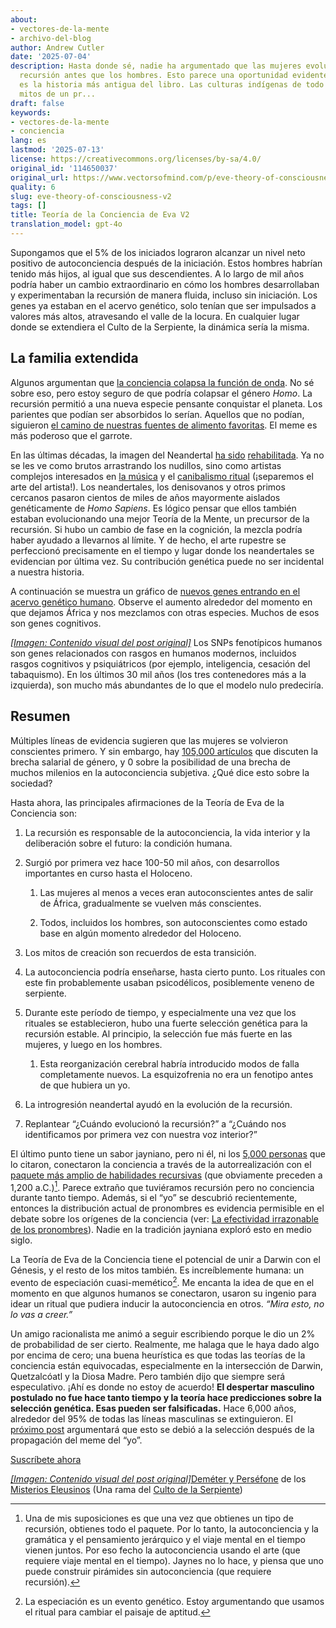 ```yaml
---
about:
- vectores-de-la-mente
- archivo-del-blog
author: Andrew Cutler
date: '2025-07-04'
description: Hasta donde sé, nadie ha argumentado que las mujeres evolucionaron la
  recursión antes que los hombres. Esto parece una oportunidad evidente, dado que
  es la historia más antigua del libro. Las culturas indígenas de todo el mundo tienen
  mitos de un pr...
draft: false
keywords:
- vectores-de-la-mente
- conciencia
lang: es
lastmod: '2025-07-13'
license: https://creativecommons.org/licenses/by-sa/4.0/
original_id: '114650037'
original_url: https://www.vectorsofmind.com/p/eve-theory-of-consciousness-v2
quality: 6
slug: eve-theory-of-consciousness-v2
tags: []
title: Teoría de la Conciencia de Eva V2
translation_model: gpt-4o
---
```


Supongamos que el 5% de los iniciados lograron alcanzar un nivel neto positivo de autoconciencia después de la iniciación. Estos hombres habrían tenido más hijos, al igual que sus descendientes. A lo largo de mil años podría haber un cambio extraordinario en cómo los hombres desarrollaban y experimentaban la recursión de manera fluida, incluso sin iniciación. Los genes ya estaban en el acervo genético, solo tenían que ser impulsados a valores más altos, atravesando el valle de la locura. En cualquier lugar donde se extendiera el Culto de la Serpiente, la dinámica sería la misma.

## La familia extendida

Algunos argumentan que [la conciencia colapsa la función de onda](https://www.researchgate.net/publication/351428963_Consciousness_and_the_Collapse_of_the_Wave_Function). No sé sobre eso, pero estoy seguro de que podría colapsar el género _Homo_. La recursión permitió a una nueva especie pensante conquistar el planeta. Los parientes que podían ser absorbidos lo serían. Aquellos que no podían, siguieron [el camino de nuestras fuentes de alimento favoritas](https://www.pnas.org/doi/10.1073/pnas.232126899). El meme es más poderoso que el garrote.

En las últimas décadas, la imagen del Neandertal [ha sido](https://dc.uwm.edu/cgi/viewcontent.cgi?article=1051&context=fieldnotes) [rehabilitada](https://mindmatters.ai/2021/07/new-find-pushes-symbolic-thinking-further-back-in-human-history/). Ya no se les ve como brutos arrastrando los nudillos, sino como artistas complejos interesados en [la música](https://www.classicfm.com/discover-music/instruments/flute/worlds-oldest-instrument-neanderthal-flute/) y el [canibalismo ritual](https://d1wqtxts1xzle7.cloudfront.net/54763249/Yustos___Yravedra2015-libre.pdf?1508454872=&response-content-disposition=inline%3B+filename%3DCannibalism_in_the_Neanderthal_World_An.pdf&Expires=1682089491&Signature=BSn1rlUX6wloFHQAjPLz3dop~rDRskW88cFp14N6B94fBLhBuEcxdGuj-LXH~YB~IVXVRv~gnUQunh2BrlH2asmGoRfmXeGAixgWjYlxdwkgnR0CrbVfkR6IxJZY3xu2fQyWkJdGHXZigJvsIwJKD45~QA1Z0W17EGRBr92~WNjXEAcKLOpu-01Or19vSmulnNiiQQiSDWzCIpU617bYmBir7VANgYxtl~nkS5sDJm3WnpXlJIG1q-4fo3fcbXwvPQGKuopxjHWpeszIcR6bYCWSCZedrwcWhd1FOFRkshh2BspNxO5pdVFjcROR2qjetecHZJnCR6T7WevgpuESqg__&Key-Pair-Id=APKAJLOHF5GGSLRBV4ZA) (¡separemos el arte del artista!). Los neandertales, los denisovanos y otros primos cercanos pasaron cientos de miles de años mayormente aislados genéticamente de _Homo Sapiens_. Es lógico pensar que ellos también estaban evolucionando una mejor Teoría de la Mente, un precursor de la recursión. Si hubo un cambio de fase en la cognición, la mezcla podría haber ayudado a llevarnos al límite. Y de hecho, el arte rupestre se perfeccionó precisamente en el tiempo y lugar donde los neandertales se evidencian por última vez. Su contribución genética puede no ser incidental a nuestra historia.

A continuación se muestra un gráfico de [nuevos genes entrando en el acervo genético humano](https://www.biorxiv.org/content/10.1101/2023.02.05.525539v1). Observe el aumento alrededor del momento en que dejamos África y nos mezclamos con otras especies. Muchos de esos son genes cognitivos.

[*[Imagen: Contenido visual del post original]*](https://substackcdn.com/image/fetch/$s_!dSsC!,f_auto,q_auto:good,fl_progressive:steep/https%3A%2F%2Fsubstack-post-media.s3.amazonaws.com%2Fpublic%2Fimages%2F51b9b459-7957-4176-9ccf-f826c52d0140_832x616.png) Los SNPs fenotípicos humanos son genes relacionados con rasgos en humanos modernos, incluidos rasgos cognitivos y psiquiátricos (por ejemplo, inteligencia, cesación del tabaquismo). En los últimos 30 mil años (los tres contenedores más a la izquierda), son mucho más abundantes de lo que el modelo nulo predeciría.

## Resumen

Múltiples líneas de evidencia sugieren que las mujeres se volvieron conscientes primero. Y sin embargo, hay [105,000 artículos](https://scholar.google.com/scholar?hl=en&as_sdt=0%2C5&q=gender+%22wage+gap%22&btnG=) que discuten la brecha salarial de género, y 0 sobre la posibilidad de una brecha de muchos milenios en la autoconciencia subjetiva. ¿Qué dice esto sobre la sociedad?

Hasta ahora, las principales afirmaciones de la Teoría de Eva de la Conciencia son:

1. La recursión es responsable de la autoconciencia, la vida interior y la deliberación sobre el futuro: la condición humana.

2. Surgió por primera vez hace 100-50 mil años, con desarrollos importantes en curso hasta el Holoceno.

   1. Las mujeres al menos a veces eran autoconscientes antes de salir de África, gradualmente se vuelven más conscientes.

   2. Todos, incluidos los hombres, son autoconscientes como estado base en algún momento alrededor del Holoceno.

3. Los mitos de creación son recuerdos de esta transición.

4. La autoconciencia podría enseñarse, hasta cierto punto. Los rituales con este fin probablemente usaban psicodélicos, posiblemente veneno de serpiente.

5. Durante este período de tiempo, y especialmente una vez que los rituales se establecieron, hubo una fuerte selección genética para la recursión estable. Al principio, la selección fue más fuerte en las mujeres, y luego en los hombres.

   1. Esta reorganización cerebral habría introducido modos de falla completamente nuevos. La esquizofrenia no era un fenotipo antes de que hubiera un yo.

6. La introgresión neandertal ayudó en la evolución de la recursión.

7. Replantear “¿Cuándo evolucionó la recursión?” a “¿Cuándo nos identificamos por primera vez con nuestra voz interior?”

El último punto tiene un sabor jayniano, pero ni él, ni los [5,000 personas](https://scholar.google.com/scholar?cites=3082091330900573675&as_sdt=2005&sciodt=0,5&hl=en) que lo citaron, conectaron la conciencia a través de la autorrealización con el [paquete más amplio de habilidades recursivas](https://vectors.substack.com/p/deja-you-the-recursive-construction) (que obviamente preceden a 1,200 a.C.)[^7]. Parece extraño que tuviéramos recursión pero no conciencia durante tanto tiempo. Además, si el “yo” se descubrió recientemente, entonces la distribución actual de pronombres es evidencia permisible en el debate sobre los orígenes de la conciencia (ver: [La efectividad irrazonable de los pronombres](https://vectors.substack.com/p/the-unreasonable-effectiveness-of)). Nadie en la tradición jayniana exploró esto en medio siglo.

La Teoría de Eva de la Conciencia tiene el potencial de unir a Darwin con el Génesis, y el resto de los mitos también. Es increíblemente humana: un evento de especiación cuasi-memético[^8]. Me encanta la idea de que en el momento en que algunos humanos se conectaron, usaron su ingenio para idear un ritual que pudiera inducir la autoconciencia en otros. _“Mira esto, no lo vas a creer.”_

Un amigo racionalista me animó a seguir escribiendo porque le dio un 2% de probabilidad de ser cierto. Realmente, me halaga que le haya dado algo por encima de cero; una buena heurística es que todas las teorías de la conciencia están equivocadas, especialmente en la intersección de Darwin, Quetzalcóatl y la Diosa Madre. Pero también dijo que siempre será especulativo. ¡Ahí es donde no estoy de acuerdo! **El despertar masculino postulado no fue hace tanto tiempo y la teoría hace predicciones sobre la selección genética. Esas pueden ser falsificadas.** Hace 6,000 años, alrededor del 95% de todas las líneas masculinas se extinguieron. El [próximo post](https://www.vectorsofmind.com/p/y-chromosome-bottleneck) argumentará que esto se debió a la selección después de la propagación del meme del “yo”.

[Suscríbete ahora](https://www.vectorsofmind.com/subscribe?)

[*[Imagen: Contenido visual del post original]*](https://substackcdn.com/image/fetch/$s_!VwWT!,f_auto,q_auto:good,fl_progressive:steep/https%3A%2F%2Fsubstack-post-media.s3.amazonaws.com%2Fpublic%2Fimages%2F28fc69fc-8201-49ff-8619-245fa5cf108a_1588x2174.webp)[Deméter y Perséfone](https://www.etsy.com/mx/listing/634859594/demeter-and-persephone) de los [Misterios Eleusinos](https://en.wikipedia.org/wiki/Eleusinian_Mysteries) (Una rama del [Culto de la Serpiente](https://www.vectorsofmind.com/p/the-immortality-key-forgets-that))

[^1]: Las fechas varían de 30 mil a 70 mil años. Hasta donde sé, no hay debate sobre si fue hecho por un denisovano.

[^2]: Un desarrollo cultural posiblemente relacionado es la extraordinaria incidencia de trepanación de cráneos neolíticos, especialmente entre hombres. Es un fenómeno mundial para el tratamiento de la posesión y los dolores de cabeza que luego simplemente se detiene. Dado que es una intervención tan extraordinaria, ampliamente practicada, mientras hay evidencia de que la forma de nuestros cráneos estaba cambiando, tiene sentido para mí que fuera funcional. Que hubiera más dolores de cabeza y posesión, especialmente en hombres, en el Holoceno.

[^3]: Algunos genetistas han comentado que el cromosoma X no da dos dosis debido a la inactivación. Sin embargo, los efectos del cromosoma X en el cerebro escapan a la inactivación: Influencias globalmente divergentes pero localmente convergentes de los cromosomas X e Y en el desarrollo cortical: "La presencia de una relación negativa entre la dosis de X y el tamaño del cerebro, independientemente del sexo gonadal, es consistente con la regulación directa del tamaño del cerebro humano por genes específicos del cromosoma X (es decir, no-PAR) que escapan a la inactivación del X (Carrel y Willard 2005), aunque también podría surgir a través de mecanismos que son independientes del contenido génico del cromosoma X." Mostrado por los efectos marginales de un cromosoma X en una población con cromosomas adicionales. Un estudio de neuroimagen entre especies sobre los efectos de la dosis de cromosomas sexuales en la anatomía del cerebro humano y de ratón: "El tamaño total del cerebro fue sustancialmente alterado por SCT en humanos (significativamente disminuido por XXY e incrementado por XYY), pero no en ratones. Se observaron efectos robustos y espacialmente convergentes de XXY y XYY en el volumen cerebral regional en humanos, pero no en ratones, al controlar las diferencias de volumen global."

[^4]: Me refiero a más que solo escuchar voces; preguntas como “Siento que mi pierna me pertenece” también predicen esquizofrenia.

[^5]: ¿Adultez joven? Parece ser un intercambio entre experiencia y plasticidad. No estoy seguro de cuándo los dos habrían alcanzado un óptimo para la introspección novedosa.

[^6]: “Lo explica todo, sí, todo, con la ayuda de la serpiente cósmica secreta del branding. ¿Has oído hablar de la materia oscura? Bueno, estás a punto de descubrir las mascotas oscuras... O, siempre puedes leer a Lévi-Strauss en su lugar.”

[^7]: Una de mis suposiciones es que una vez que obtienes un tipo de recursión, obtienes todo el paquete. Por lo tanto, la autoconciencia y la gramática y el pensamiento jerárquico y el viaje mental en el tiempo vienen juntos. Por eso fecho la autoconciencia usando el arte (que requiere viaje mental en el tiempo). Jaynes no lo hace, y piensa que uno puede construir pirámides sin autoconciencia (que requiere recursión).

[^8]: La especiación es un evento genético. Estoy argumentando que usamos el ritual para cambiar el paisaje de aptitud.